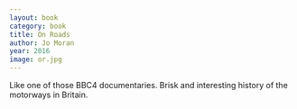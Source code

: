 ```yaml
---
layout: book
category: book
title: On Roads
author: Jo Moran
year: 2016
image: or.jpg
---
```

Like one of those BBC4 documentaries.   Brisk and interesting history of the motorways in Britain.
